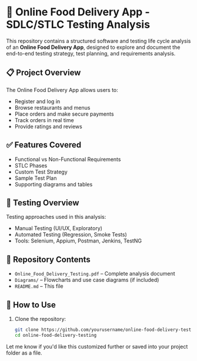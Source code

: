 # 🛵 Online Food Delivery App - SDLC/STLC Testing Analysis

This repository contains a structured software and testing life cycle analysis of an **Online Food Delivery App**, designed to explore and document the end-to-end testing strategy, test planning, and requirements analysis.

## 📋 Project Overview

The Online Food Delivery App allows users to:
- Register and log in
- Browse restaurants and menus
- Place orders and make secure payments
- Track orders in real time
- Provide ratings and reviews

## ✅ Features Covered

- Functional vs Non-Functional Requirements
- STLC Phases
- Custom Test Strategy
- Sample Test Plan
- Supporting diagrams and tables

## 🧪 Testing Overview

Testing approaches used in this analysis:
- Manual Testing (UI/UX, Exploratory)
- Automated Testing (Regression, Smoke Tests)
- Tools: Selenium, Appium, Postman, Jenkins, TestNG

## 📁 Repository Contents

- `Online_Food_Delivery_Testing.pdf` – Complete analysis document
- `Diagrams/` – Flowcharts and use case diagrams (if included)
- `README.md` – This file

## 🚀 How to Use

1. Clone the repository:
   ```bash
   git clone https://github.com/yourusername/online-food-delivery-testing.git
   cd online-food-delivery-testing

Let me know if you'd like this customized further or saved into your project folder as a file.
